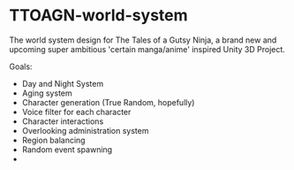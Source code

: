 # TTOAGN-world-system
The world system design for The Tales of a Gutsy Ninja, a brand new and upcoming super ambitious 'certain manga/anime' inspired Unity 3D Project. 

Goals:
- Day and Night System
- Aging system
- Character generation (True Random, hopefully)
- Voice filter for each character
- Character interactions
- Overlooking administration system
- Region balancing
- Random event spawning
- <To Be Continued>
